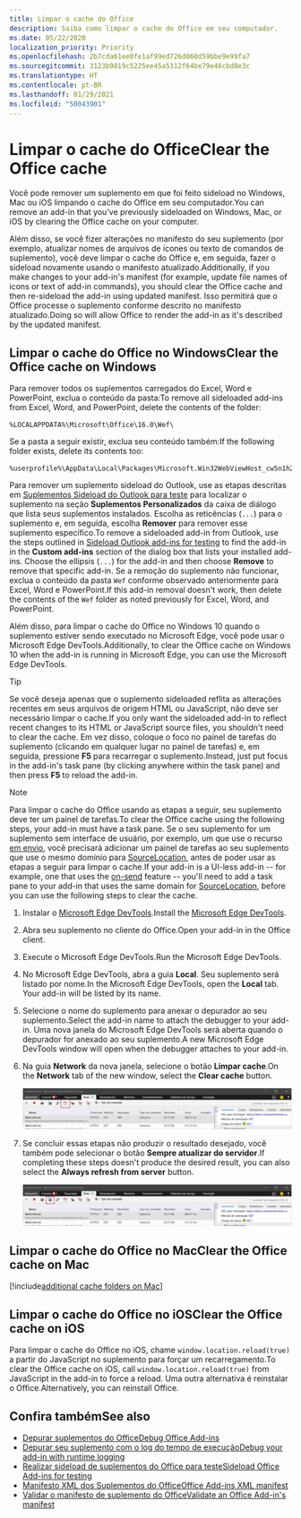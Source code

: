```yaml
---
title: Limpar o cache do Office
description: Saiba como limpar o cache do Office em seu computador.
ms.date: 05/22/2020
localization_priority: Priority
ms.openlocfilehash: 2b7cda61ee0fe1af99ed726d060d59bbe9e99fa7
ms.sourcegitcommit: 3123b9819c5225ee45a5312f64be79e46cbd0e3c
ms.translationtype: HT
ms.contentlocale: pt-BR
ms.lasthandoff: 01/29/2021
ms.locfileid: "50043901"
---
```

# <a name="clear-the-office-cache"></a><span data-ttu-id="ab315-103">Limpar o cache do Office</span><span class="sxs-lookup"><span data-stu-id="ab315-103">Clear the Office cache</span></span>

<span data-ttu-id="ab315-104">Você pode remover um suplemento em que foi feito sideload no Windows, Mac ou iOS limpando o cache do Office em seu computador.</span><span class="sxs-lookup"><span data-stu-id="ab315-104">You can remove an add-in that you've previously sideloaded on Windows, Mac, or iOS by clearing the Office cache on your computer.</span></span>

<span data-ttu-id="ab315-105">Além disso, se você fizer alterações no manifesto do seu suplemento (por exemplo, atualizar nomes de arquivos de ícones ou texto de comandos de suplemento), você deve limpar o cache do Office e, em seguida, fazer o sideload novamente usando o manifesto atualizado.</span><span class="sxs-lookup"><span data-stu-id="ab315-105">Additionally, if you make changes to your add-in's manifest (for example, update file names of icons or text of add-in commands), you should clear the Office cache and then re-sideload the add-in using updated manifest.</span></span> <span data-ttu-id="ab315-106">Isso permitirá que o Office processe o suplemento conforme descrito no manifesto atualizado.</span><span class="sxs-lookup"><span data-stu-id="ab315-106">Doing so will allow Office to render the add-in as it's described by the updated manifest.</span></span>

## <a name="clear-the-office-cache-on-windows"></a><span data-ttu-id="ab315-107">Limpar o cache do Office no Windows</span><span class="sxs-lookup"><span data-stu-id="ab315-107">Clear the Office cache on Windows</span></span>

<span data-ttu-id="ab315-108">Para remover todos os suplementos carregados do Excel, Word e PowerPoint, exclua o conteúdo da pasta:</span><span class="sxs-lookup"><span data-stu-id="ab315-108">To remove all sideloaded add-ins from Excel, Word, and PowerPoint, delete the contents of the folder:</span></span>

```
%LOCALAPPDATA%\Microsoft\Office\16.0\Wef\
```

<span data-ttu-id="ab315-109">Se a pasta a seguir existir, exclua seu conteúdo também:</span><span class="sxs-lookup"><span data-stu-id="ab315-109">If the following folder exists, delete its contents too:</span></span>

```
%userprofile%\AppData\Local\Packages\Microsoft.Win32WebViewHost_cw5n1h2txyewy\AC\#!123\INetCache\
```

<span data-ttu-id="ab315-110">Para remover um suplemento sideload do Outlook, use as etapas descritas em [Suplementos Sideload do Outlook para teste](../outlook/sideload-outlook-add-ins-for-testing.md) para localizar o suplemento na seção **Suplementos Personalizados** da caixa de diálogo que lista seus suplementos instalados. Escolha as reticências (`...`) para o suplemento e, em seguida, escolha **Remover** para remover esse suplemento específico.</span><span class="sxs-lookup"><span data-stu-id="ab315-110">To remove a sideloaded add-in from Outlook, use the steps outlined in [Sideload Outlook add-ins for testing](../outlook/sideload-outlook-add-ins-for-testing.md) to find the add-in in the **Custom add-ins** section of the dialog box that lists your installed add-ins. Choose the ellipsis (`...`) for the add-in and then choose **Remove** to remove that specific add-in.</span></span> <span data-ttu-id="ab315-111">Se a remoção do suplemento não funcionar, exclua o conteúdo da pasta `Wef` conforme observado anteriormente para Excel, Word e PowerPoint.</span><span class="sxs-lookup"><span data-stu-id="ab315-111">If this add-in removal doesn't work, then delete the contents of the `Wef` folder as noted previously for Excel, Word, and PowerPoint.</span></span>

<span data-ttu-id="ab315-112">Além disso, para limpar o cache do Office no Windows 10 quando o suplemento estiver sendo executado no Microsoft Edge, você pode usar o Microsoft Edge DevTools.</span><span class="sxs-lookup"><span data-stu-id="ab315-112">Additionally, to clear the Office cache on Windows 10 when the add-in is running in Microsoft Edge, you can use the Microsoft Edge DevTools.</span></span>

> [!TIP]
> <span data-ttu-id="ab315-113">Se você deseja apenas que o suplemento sideloaded reflita as alterações recentes em seus arquivos de origem HTML ou JavaScript, não deve ser necessário limpar o cache.</span><span class="sxs-lookup"><span data-stu-id="ab315-113">If you only want the sideloaded add-in to reflect recent changes to its HTML or JavaScript source files, you shouldn't need to clear the cache.</span></span> <span data-ttu-id="ab315-114">Em vez disso, coloque o foco no painel de tarefas do suplemento (clicando em qualquer lugar no painel de tarefas) e, em seguida, pressione **F5** para recarregar o suplemento.</span><span class="sxs-lookup"><span data-stu-id="ab315-114">Instead, just put focus in the add-in's task pane (by clicking anywhere within the task pane) and then press **F5** to reload the add-in.</span></span>

> [!NOTE]
> <span data-ttu-id="ab315-115">Para limpar o cache do Office usando as etapas a seguir, seu suplemento deve ter um painel de tarefas.</span><span class="sxs-lookup"><span data-stu-id="ab315-115">To clear the Office cache using the following steps, your add-in must have a task pane.</span></span> <span data-ttu-id="ab315-116">Se o seu suplemento for um suplemento sem interface de usuário, por exemplo, um que use o recurso [em envio](../outlook/outlook-on-send-addins.md), você precisará adicionar um painel de tarefas ao seu suplemento que use o mesmo domínio para [SourceLocation](../reference/manifest/sourcelocation.md), antes de poder usar as etapas a seguir para limpar o cache.</span><span class="sxs-lookup"><span data-stu-id="ab315-116">If your add-in is a UI-less add-in -- for example, one that uses the [on-send](../outlook/outlook-on-send-addins.md) feature -- you'll need to add a task pane to your add-in that uses the same domain for [SourceLocation](../reference/manifest/sourcelocation.md), before you can use the following steps to clear the cache.</span></span>

1. <span data-ttu-id="ab315-117">Instalar o [Microsoft Edge DevTools](https://www.microsoft.com/p/microsoft-edge-devtools-preview/9mzbfrmz0mnj).</span><span class="sxs-lookup"><span data-stu-id="ab315-117">Install the [Microsoft Edge DevTools](https://www.microsoft.com/p/microsoft-edge-devtools-preview/9mzbfrmz0mnj).</span></span>

2. <span data-ttu-id="ab315-118">Abra seu suplemento no cliente do Office.</span><span class="sxs-lookup"><span data-stu-id="ab315-118">Open your add-in in the Office client.</span></span>

3. <span data-ttu-id="ab315-119">Execute o Microsoft Edge DevTools.</span><span class="sxs-lookup"><span data-stu-id="ab315-119">Run the Microsoft Edge DevTools.</span></span>

4. <span data-ttu-id="ab315-120">No Microsoft Edge DevTools, abra a guia **Local**. Seu suplemento será listado por nome.</span><span class="sxs-lookup"><span data-stu-id="ab315-120">In the Microsoft Edge DevTools, open the **Local** tab. Your add-in will be listed by its name.</span></span>

5. <span data-ttu-id="ab315-121">Selecione o nome do suplemento para anexar o depurador ao seu suplemento.</span><span class="sxs-lookup"><span data-stu-id="ab315-121">Select the add-in name to attach the debugger to your add-in.</span></span> <span data-ttu-id="ab315-122">Uma nova janela do Microsoft Edge DevTools será aberta quando o depurador for anexado ao seu suplemento.</span><span class="sxs-lookup"><span data-stu-id="ab315-122">A new Microsoft Edge DevTools window will open when the debugger attaches to your add-in.</span></span>

6. <span data-ttu-id="ab315-123">Na guia **Network** da nova janela, selecione o botão **Limpar cache**.</span><span class="sxs-lookup"><span data-stu-id="ab315-123">On the **Network** tab of the new window, select the **Clear cache** button.</span></span>

    ![Captura de tela do Microsoft Edge DevTools com o botão Limpar cache realçado](../images/edge-devtools-clear-cache.png)

7. <span data-ttu-id="ab315-125">Se concluir essas etapas não produzir o resultado desejado, você também pode selecionar o botão **Sempre atualizar do servidor**.</span><span class="sxs-lookup"><span data-stu-id="ab315-125">If completing these steps doesn't produce the desired result, you can also select the **Always refresh from server** button.</span></span>

    ![Captura de tela do Microsoft Edge DevTools com o botão sempre atualizar do servidor realçado](../images/edge-devtools-refresh-from-server.png)

## <a name="clear-the-office-cache-on-mac"></a><span data-ttu-id="ab315-127">Limpar o cache do Office no Mac</span><span class="sxs-lookup"><span data-stu-id="ab315-127">Clear the Office cache on Mac</span></span>

[!include[additional cache folders on Mac](../includes/mac-cache-folders.md)]

## <a name="clear-the-office-cache-on-ios"></a><span data-ttu-id="ab315-128">Limpar o cache do Office no iOS</span><span class="sxs-lookup"><span data-stu-id="ab315-128">Clear the Office cache on iOS</span></span>

<span data-ttu-id="ab315-129">Para limpar o cache do Office no iOS, chame `window.location.reload(true)` a partir do JavaScript no suplemento para forçar um recarregamento.</span><span class="sxs-lookup"><span data-stu-id="ab315-129">To clear the Office cache on iOS, call `window.location.reload(true)` from JavaScript in the add-in to force a reload.</span></span> <span data-ttu-id="ab315-130">Uma outra alternativa é reinstalar o Office.</span><span class="sxs-lookup"><span data-stu-id="ab315-130">Alternatively, you can reinstall Office.</span></span>

## <a name="see-also"></a><span data-ttu-id="ab315-131">Confira também</span><span class="sxs-lookup"><span data-stu-id="ab315-131">See also</span></span>

- [<span data-ttu-id="ab315-132">Depurar suplementos do Office</span><span class="sxs-lookup"><span data-stu-id="ab315-132">Debug Office Add-ins</span></span>](debug-add-ins-using-f12-developer-tools-on-windows-10.md)
- [<span data-ttu-id="ab315-133">Depurar seu suplemento com o log do tempo de execução</span><span class="sxs-lookup"><span data-stu-id="ab315-133">Debug your add-in with runtime logging</span></span>](runtime-logging.md)
- [<span data-ttu-id="ab315-134">Realizar sideload de suplementos do Office para teste</span><span class="sxs-lookup"><span data-stu-id="ab315-134">Sideload Office Add-ins for testing</span></span>](sideload-office-add-ins-for-testing.md)
- [<span data-ttu-id="ab315-135">Manifesto XML dos Suplementos do Office</span><span class="sxs-lookup"><span data-stu-id="ab315-135">Office Add-ins XML manifest</span></span>](../develop/add-in-manifests.md)
- [<span data-ttu-id="ab315-136">Validar o manifesto de suplemento do Office</span><span class="sxs-lookup"><span data-stu-id="ab315-136">Validate an Office Add-in's manifest</span></span>](troubleshoot-manifest.md)
